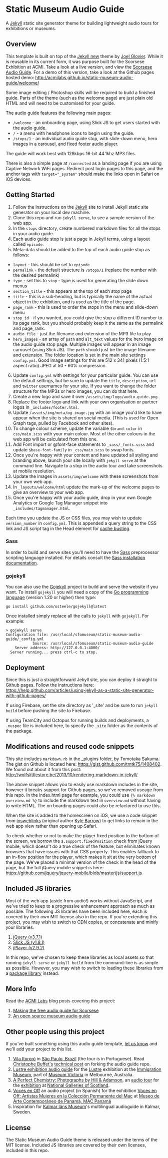 # Static Museum Audio Guide

A [Jekyll](http://jekyllrb.com/) static site generator theme for building lightweight audio tours for exhibitions or museums.

## Overview

This template is built on top of the [Jekyll new](https://github.com/jglovier/jekyll-new) theme by [Joel Glovier](http://joelglovier.com/). While it is reusable in its current form, it was purpose built for the Scorsese Exhibition at ACMI. Take a look at a live version, and view the [Scorsese Audio Guide](https://guides.acmi.net.au/scorsese/welcome). For a demo of this version, take a look at the Github pages hosted demo: http://acmilabs.github.io/static-museum-audio-guide/welcome/

Some image editing / Photoshop skills will be required to build a finished guide. Parts of the theme (such as the welcome page) are just plain old HTML and will need to be customised for your guide.

The audio guide features the following main pages:

- `/welcome` - an onboarding page, using Slick JS to get users started with the audio guide.
- `/` - a menu with headphone icons to begin using the guide.
- `/stops/1` - an individual audio guide stop, with slide-down menu, hero images in a carousel, and fixed footer audio player.

The guide will work best with 128kbps 16-bit 44.1khz MP3 files.

There is also a simple page at `/connected` as a landing page if you are using Captive Network WiFi pages. Redirect post login pages to this page, and the anchor tags with `target="_system"` should make the links open in Safari on iOS devices.

## Getting Started

1. Follow the instructions on the [Jekyll](http://jekyllrb.com/) site to install Jekyll static site generator on your local dev machine.
2. Clone this repo and run `jekyll serve`, to see a sample version of the web app.
3. In the `stops` directory, create numbered markdown files for all the stops in your audio guide.
4. Each audio guide stop is just a page in Jekyll terms, using a layout called `episode`.
5. Meta-data should be added to the top of each audio guide stop as follows:
  - `layout` - this should be set to `episode`
  - `permalink` - the default structure is `/stops/1` (replace the number with the desired permalink)
  - `type` - set this to `stop` - type is used for generating the slide down menus
  - `section_title` - this appears at the top of each stop page
  - `title` - this is a sub-heading, but is typically the name of the actual object in the exhibition, and is used as the title of the page.
  - `page_rank` - this is used to order the stops in the menu and slide-down menu
  - `stop_id` - if you wanted, you could give the stop a different ID number to its page rank, but you should probably keep it the same as the permalink and page_rank.
  - `audio_file` - just the filename and extension of the MP3 file to play
  - `hero_images` - an array of `path` and `alt_text` values for the hero image on the audio guide stop page. Multiple images will appear in an image carousel (using Slick JS). The `path` should just be the image filename and extension. The folder location is set in the main site settings `config.yml`. Good image settings for this are 512 x 341 pixels (1.5:1 aspect ratio) JPEG at 50 - 60% compression.
6. Update `config.yml` with settings for your particular guide. You can use the default settings, but be sure to update the `title`, `description`, `url` and `twitter` usernames for your site. If you want to change the folder structure for the MP3s or hero images, you can do that here.
7. Create a new logo and save it over `/assets/img/logo/audio-guide.png`.
8. Replace the footer logo and link with your own organisation or partner logos in `_includes/footer.html`.
9. Update `/assets/img/meta/og-image.jpg` with an image you'd like to have appear when the site is shared on social media. (This is used for Open Graph tags, pulled by Facebook and other sites).
10. To change colour scheme, update the variable `$brand-color` in `css/main.scss` with your main colour. Most of the other colours in the web app will be calculated from this one.
11. Add Font import or @font-face statements to `_sass/_fonts.scss` and update `$base-font-family` in `_css/main.scss` to swap fonts.
12. Once you're happy with your content and have updated all styling and branding above, launch your site locally with `jekyll serve` at the command line. Navigate to a stop in the audio tour and take screenshots at mobile resolution.
13. Update the images in `assets/img/welcome` with these screenshots from your own web app.
14. In `_layouts/welcome/html` update the mark-up of the welcome pages to give an overview to your web app.
15. Once you're happy with your audio guide, drop in your own Google Analytics or Google Tag Manager snippet into `_includes/tagmanager.html`.

Each time you update the JS or CSS files, you may wish to update `version_number` in `config.yml`. This is appended a query string to the CSS link and JS script tag in the Head element for [cache busting](https://css-tricks.com/strategies-for-cache-busting-css/).

### Sass

In order to build and serve sites you'll need to have the [Sass](https://sass-lang.com/) preprocessor scripting language installed. For details consult the [Sass installation documentation](https://sass-lang.com/install/).

### gojekyll

You can also use the [Gojekyll](https://github.com/osteele/gojekyll) project to build and serve the website if you want. To install `gojekyll` you will need a copy of the [Go programming language](https://go.dev) (version 1.20 or higher) then type:

```
go install github.com/osteele/gojekyll@latest
```

Once installed simply replace all the calls to `jekyll` with `gojekyll`. For example:

```
> gojekyll serve
Configuration file: /usr/local/sfomuseum/static-museum-audio-guide/_config.yml
            Source: /usr/local/sfomuseum/static-museum-audio-guide
    Server address: http://127.0.0.1:4000/
  Server running... press ctrl-c to stop.
```

## Deployment

Since this is just a straightforward Jekyll site, you can deploy it straight to Github pages. Follow the instructions here: https://help.github.com/articles/using-jekyll-as-a-static-site-generator-with-github-pages/

If using Firebase, set the site directory as '_site' and be sure to run `jekyll build` before pushing the site to Firebase.

If using TeamCity and Octopus for running builds and deployments, a `.nuspec` file is included here, to specify the `_site` folder as the contents of the package.

## Modifications and reused code snippets

This site includes `markdown.rb` in the _plugins folder, by Tomotaka Sakuma. The gist on Github is located here: https://gist.github.com/tmtk75/1408402. We found out about it from this post: http://wolfslittlestore.be/2013/10/rendering-markdown-in-jekyll/

The above snippet allows you to easily use markdown includes in the site, however it breaks support for Github pages, so we've removed useage from this repo. In the index.html page for example, you could use `{% markdown overview.md %}` to include the markdown text in `overview.md` without having to write HTML. The on boarding pages could also be refactored to use this.

When the site is added to the homescreen on iOS, we use a code snippet from [iosweblinks](https://github.com/stylr/iosweblinks) (original author [Kyle Barrow](https://gist.github.com/kylebarrow/1042026)) to get links to remain in the web app view rather than opening up Safari.

To check whether or not to make the player fixed position to the bottom of the screen, we borrow the `$.support.fixedPosition` check from jQuery mobile, which doesn't do a true check of the feature, but eliminates known browsers that have issues with that CSS property. This enables fallback to an in-flow position for the player, which makes it sit at the very bottom of the page. We've placed a minimal version of the check in the head of the page, but the full jQuery mobile snippet is here: https://github.com/jquery/jquery-mobile/blob/master/js/support.js

## Included JS libraries

Most of the web app (aside from audio!) works without JavaScript, and we've tried to keep to a progressive enhancement approach as much as possible. The following JS libraries have been included here, each is covered by their own MIT license also in the repo. If you're extending this project, you may wish to switch to CDN copies, or concatenate and minify your libraries.

1. [jQuery (v3.7.1)](https://jquery.com/)
2. [Slick JS (v1.8.1)](http://kenwheeler.github.io/slick/)
3. [jPlayer (v2.9.2)](http://jplayer.org/)

In this repo, we've chosen to keep these libraries as local assets so that running `jekyll serve` or `jekyll build` from the command-line is as simple as possible. However, you may wish to switch to loading these libraries from a [package library](https://www.npmjs.com/) instead.

## More Info

Read the [ACMI Labs](https://labs.acmi.net.au/) blog posts covering this project:

1. [Making the free audio guide for Scorsese](https://labs.acmi.net.au/making-the-free-audio-guide-for-scorsese-3cf5398e5658#)
2. [An open source museum audio guide](https://labs.acmi.net.au/an-open-source-static-museum-audio-guide-4c5cd83dbdcb#)

## Other people using this project

If you've built something using this audio guide template, [let us know](https://twitter.com/ACMILabs) and we'll add your project to this list.

1. [Vila Itororó](https://vilaitororo.github.io/bemvindos/) in [São Paulo, Brazil](http://vilaitororo.org.br/) (the tour is in Portuguese). Read [Christophe Buffet's](https://twitter.com/cpjfb) [technical post](https://medium.com/@cpjfb/scorsese-now-has-a-brazilian-clone-adee0a8089a8) on forking the audio guide repo.
2. [Lustre exhibition audio guide](http://lustre.guide/) for the [Lustre](https://museumvictoria.com.au/immigrationmuseum/whats-on/lustre/) exhibition at the [Immigration Museum](https://museumvictoria.com.au/immigrationmuseum/), part of [Museum Victoria](https://museumvictoria.com.au/) in Melbourne, Australia.
3. [A Perfect Chemistry: Photographs by Hill & Adamson](https://audio.nationalgalleries.org/), an [audio tour](https://audio.nationalgalleries.org/hill-and-adamson/index.html) for the [exhibition](https://www.nationalgalleries.org/exhibition/perfect-chemistry-photographs-hill-and-adamson) at [National Galleries of Scotland](https://www.nationalgalleries.org/).
4. [Voces en Off](https://macpanama.github.io/bienvenidos/) an audio project (in Spanish) for the exhibition [Voces en Off: Artistas Mujeres en la Colección Permanente del Mac](http://www.macpanama.org/exhibiciones/2017/voces_en_off.html) at [Museo de Arte Contemporáneo de Panamá, MAC Panamá](http://www.macpanama.org/)
5. Inspiration for [Kalmar läns Museum](https://github.com/kalmarlansmuseum/MultilangAudioguide)'s multilingual audioguide in Kalmar, Sweden.

## License

The Static Museum Audio Guide theme is released under the terms of the MIT license. Included JS libraries are covered by their own licenses, included in this repo.
